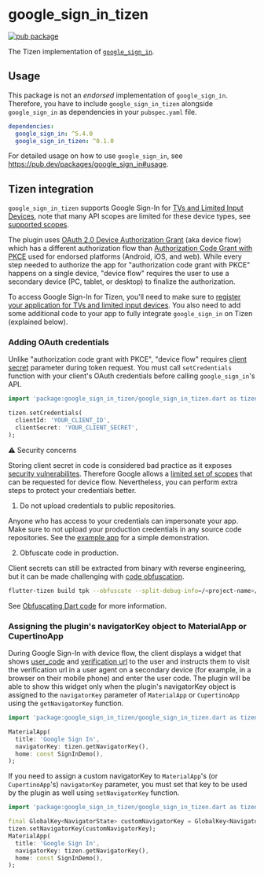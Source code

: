 # google_sign_in_tizen

[![pub package](https://img.shields.io/pub/v/google_sign_in_tizen.svg)](https://pub.dev/packages/google_sign_in_tizen)

The Tizen implementation of [`google_sign_in`](https://github.com/flutter/plugins/tree/master_archive/packages/google_sign_in/google_sign_in).

## Usage

This package is not an _endorsed_ implementation of `google_sign_in`. Therefore, you have to include `google_sign_in_tizen` alongside `google_sign_in` as dependencies in your `pubspec.yaml` file.

```yaml
dependencies:
  google_sign_in: ^5.4.0
  google_sign_in_tizen: ^0.1.0
```

For detailed usage on how to use `google_sign_in`, see https://pub.dev/packages/google_sign_in#usage.

## Tizen integration

`google_sign_in_tizen` supports Google Sign-In for [TVs and Limited Input Devices](https://developers.google.com/identity/gsi/web/guides/devices), note that many API scopes are limited for these device types, see [supported scopes](https://developers.google.com/identity/protocols/oauth2/limited-input-device#allowedscopes).

The plugin uses [OAuth 2.0 Device Authorization Grant](https://datatracker.ietf.org/doc/html/rfc8628) (aka device flow) which has a different authorization flow than [Authorization Code Grant with PKCE](https://datatracker.ietf.org/doc/html/rfc7636) used for endorsed platforms (Android, iOS, and web). While every step needed to authorize the app for "authorization code grant with PKCE" happens on a single device, "device flow" requires the user to use a secondary device (PC, tablet, or desktop) to finalize the authorization.

To access Google Sign-In for Tizen, you'll need to make sure to [register your application for TVs and limited input devices](https://developers.google.com/identity/gsi/web/guides/devices). You also need to add some additional code to your app to fully integrate `google_sign_in` on Tizen (explained below).

### Adding OAuth credentials

Unlike "authorization code grant with PKCE", "device flow" requires [client secret](https://developers.google.com/identity/protocols/oauth2/limited-input-device#step-4:-poll-googles-authorization-server) parameter during token request. You must call `setCredentials` function with your client's OAuth credentials before calling `google_sign_in`'s API.

```dart
import 'package:google_sign_in_tizen/google_sign_in_tizen.dart as tizen'

tizen.setCredentials(
  clientId: 'YOUR_CLIENT_ID',
  clientSecret: 'YOUR_CLIENT_SECRET',
);
```

:warning: Security concerns

Storing client secret in code is considered bad practice as it exposes [security vulnerabilites](https://datatracker.ietf.org/doc/html/rfc8628#section-5.6). Therefore Google allows a [limited set of scopes](https://developers.google.com/identity/protocols/oauth2/limited-input-device#allowedscopes) that can be requested for device flow. Nevertheless, you can perform extra steps to protect your credentials better.

1. Do not upload credentials to public repositories.

Anyone who has access to your credentials can impersonate your app. Make sure to not upload your production credentials in any source code repositories. See the [example app](/example/) for a simple demonstration.

2. Obfuscate code in production.

Client secrets can still be extracted from binary with reverse engineering, but it can be made challenging with [code obfuscation](https://en.wikipedia.org/wiki/Obfuscation_(software)).

```bash
flutter-tizen build tpk --obfuscate --split-debug-info=/<project-name>/<directory>
```

See [Obfuscating Dart code](https://docs.flutter.dev/deployment/obfuscate) for more information.

### Assigning the plugin's navigatorKey object to MaterialApp or CupertinoApp

During Google Sign-In with device flow, the client displays a widget that shows [user_code](https://developers.google.com/identity/gsi/web/guides/devices#obtain_a_user_code_and_verification_url) and [verification url](https://developers.google.com/identity/gsi/web/guides/devices#obtain_a_user_code_and_verification_url) to the user and instructs them to visit the verification url in a user agent on a secondary device (for example, in a browser on their mobile phone) and enter the user code. The plugin will be able to show this widget only when the plugin's navigatorKey object is assigned to the `navigatorKey` parameter of `MaterialApp` or `CupertinoApp` using the `getNavigatorKey` function.

```dart
import 'package:google_sign_in_tizen/google_sign_in_tizen.dart as tizen'

MaterialApp(
  title: 'Google Sign In',
  navigatorKey: tizen.getNavigatorKey(),
  home: const SignInDemo(),
);
```

If you need to assign a custom navigatorKey to `MaterialApp`'s (or `CupertinoApp`'s) `navigatorKey` parameter, you must set that key to be used by the plugin as well using `setNavigatorKey` function.

```dart
import 'package:google_sign_in_tizen/google_sign_in_tizen.dart as tizen'

final GlobalKey<NavigatorState> customNavigatorKey = GlobalKey<NavigatorState>(); 
tizen.setNavigatorKey(customNavigatorKey);
MaterialApp(
  title: 'Google Sign In',
  navigatorKey: tizen.getNavigatorKey(),
  home: const SignInDemo(),
);
```
